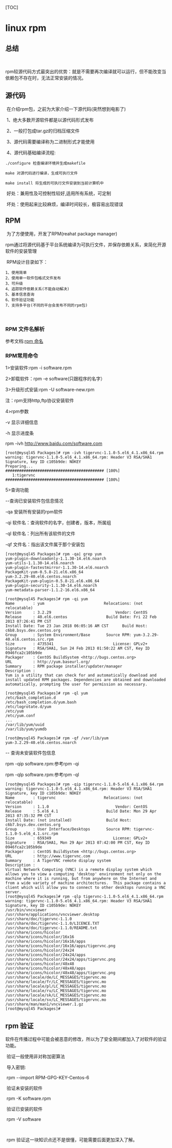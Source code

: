 [TOC]

# linux rpm



## 总结

​	

​	rpm较源代码方式最突出的优势：就是不需要再次编译就可以运行，但不能改变当依赖包不存在时，无法正常安装的情况。



## 源代码

​	在介绍rpm包，之前为大家介绍一下源代码(突然想到电影了)

​	1、绝大多数开源软件都是以源代码形式发布

​	2、一般打包成tar.gz的归档压缩文件

​	3、源代码需要编译称为二进制形式才能使用

​	4、源代码基础编译流程:

```
./configure 检查编译环境并生成makefile

make 对源代码进行编译，生成可执行文件

make install 将生成的可执行文件安装到当前计算机中

```

​	好处：兼用性及可控制性较好,适用所有系统，可定制

​	坏处：使用起来比较麻烦，编译时间较长，极容易出现错误

## RPM

​	为了方便使用，开发了RPM(reahat package manager)

​	rpm通过将源代码基于平台系统编译为可执行文件，并保存依赖关系，来简化开源软件的安装管理

​	RPM设计目录如下：

```
1、使用简单
2、使用单一软件包格式文件发布
3、可升级
4、追踪软件依赖关系(不能自动解决)
5、基本信息查询
6、软件验证功能
7、支持多平台(不同的平台会发布不同的rpm包)
```

​	

### RPM 文件名解析

参考文档:[rpm 命名](../20180729/rpm_noarch.rpm_src.rpm.md)





### RPM常用命令

1>安装软件:rpm -i software.rpm

2>卸载软件：rpm -e software(只跟程序的名字）

3>升级形式安装:rpm -U software-new.rpm

注：rpm支持http,ftp协议安装软件

4>rpm参数

-v 显示详细信息

-h 显示进度条

rpm -ivh <http://www.baidu.com/software.com>

```
[root@mysql45 Packages]# rpm -ivh tigervnc-1.1.0-5.el6_4.1.x86_64.rpm 
warning: tigervnc-1.1.0-5.el6_4.1.x86_64.rpm: Header V3 RSA/SHA1 Signature, key ID c105b9de: NOKEY
Preparing...                ########################################### [100%]
   1:tigervnc               ########################################### [100%]

```



5>查询功能

--查询已安装软件包信息情况

-qa 安装所有安装的rpm软件

-qi 软件名：查询软件的名字，创建者，版本，所属组

-ql 软件名：列出所有该软件的文件

-qf 文件名：指出该文件属于那个安装包



```
[root@mysql45 Packages]# rpm -qa| grep yum
yum-plugin-downloadonly-1.1.30-14.el6.noarch
yum-utils-1.1.30-14.el6.noarch
yum-plugin-fastestmirror-1.1.30-14.el6.noarch
PackageKit-yum-0.5.8-21.el6.x86_64
yum-3.2.29-40.el6.centos.noarch
PackageKit-yum-plugin-0.5.8-21.el6.x86_64
yum-plugin-security-1.1.30-14.el6.noarch
yum-metadata-parser-1.1.2-16.el6.x86_64

[root@mysql45 Packages]# rpm -qi yum
Name        : yum                          Relocations: (not relocatable)
Version     : 3.2.29                            Vendor: CentOS
Release     : 40.el6.centos                 Build Date: Fri 22 Feb 2013 07:26:41 PM CST
Install Date: Tue 23 Jan 2018 06:05:16 AM CST      Build Host: c6b8.bsys.dev.centos.org
Group       : System Environment/Base       Source RPM: yum-3.2.29-40.el6.centos.src.rpm
Size        : 4735341                          License: GPLv2+
Signature   : RSA/SHA1, Sun 24 Feb 2013 01:50:22 AM CST, Key ID 0946fca2c105b9de
Packager    : CentOS BuildSystem <http://bugs.centos.org>
URL         : http://yum.baseurl.org/
Summary     : RPM package installer/updater/manager
Description :
Yum is a utility that can check for and automatically download and
install updated RPM packages. Dependencies are obtained and downloaded
automatically, prompting the user for permission as necessary.

[root@mysql45 Packages]# rpm -ql yum
/etc/bash_completion.d
/etc/bash_completion.d/yum.bash
/etc/logrotate.d/yum
/etc/yum
/etc/yum.conf
...
/var/lib/yum/uuid
/var/lib/yum/yumdb

[root@mysql45 Packages]# rpm -qf /var/lib/yum
yum-3.2.29-40.el6.centos.noarch
```

-- 查询未安装软件包信息

rpm -qip software.rpm:参考rpm -qi

rpm -qlp software.rpm:参考rpm -ql



```
[root@mysql45 Packages]# rpm -qip tigervnc-1.1.0-5.el6_4.1.x86_64.rpm 
warning: tigervnc-1.1.0-5.el6_4.1.x86_64.rpm: Header V3 RSA/SHA1 Signature, key ID c105b9de: NOKEY
Name        : tigervnc                     Relocations: (not relocatable)
Version     : 1.1.0                             Vendor: CentOS
Release     : 5.el6_4.1                     Build Date: Mon 29 Apr 2013 07:35:32 PM CST
Install Date: (not installed)               Build Host: c6b7.bsys.dev.centos.org
Group       : User Interface/Desktops       Source RPM: tigervnc-1.1.0-5.el6_4.1.src.rpm
Size        : 659349                           License: GPLv2+
Signature   : RSA/SHA1, Mon 29 Apr 2013 07:42:00 PM CST, Key ID 0946fca2c105b9de
Packager    : CentOS BuildSystem <http://bugs.centos.org>
URL         : http://www.tigervnc.com
Summary     : A TigerVNC remote display system
Description :
Virtual Network Computing (VNC) is a remote display system which
allows you to view a computing 'desktop' environment not only on the
machine where it is running, but from anywhere on the Internet and
from a wide variety of machine architectures.  This package contains a
client which will allow you to connect to other desktops running a VNC
server.
[root@mysql45 Packages]# rpm -qlp tigervnc-1.1.0-5.el6_4.1.x86_64.rpm 
warning: tigervnc-1.1.0-5.el6_4.1.x86_64.rpm: Header V3 RSA/SHA1 Signature, key ID c105b9de: NOKEY
/usr/bin/vncviewer
/usr/share/applications/vncviewer.desktop
/usr/share/doc/tigervnc-1.1.0
/usr/share/doc/tigervnc-1.1.0/LICENCE.TXT
/usr/share/doc/tigervnc-1.1.0/README.txt
/usr/share/icons/hicolor
/usr/share/icons/hicolor/16x16
/usr/share/icons/hicolor/16x16/apps
/usr/share/icons/hicolor/16x16/apps/tigervnc.png
/usr/share/icons/hicolor/24x24
/usr/share/icons/hicolor/24x24/apps
/usr/share/icons/hicolor/24x24/apps/tigervnc.png
/usr/share/icons/hicolor/48x48
/usr/share/icons/hicolor/48x48/apps
/usr/share/icons/hicolor/48x48/apps/tigervnc.png
/usr/share/locale/de/LC_MESSAGES/tigervnc.mo
/usr/share/locale/fr/LC_MESSAGES/tigervnc.mo
/usr/share/locale/pl/LC_MESSAGES/tigervnc.mo
/usr/share/locale/ru/LC_MESSAGES/tigervnc.mo
/usr/share/locale/sk/LC_MESSAGES/tigervnc.mo
/usr/share/locale/sv/LC_MESSAGES/tigervnc.mo
/usr/share/man/man1/vncviewer.1.gz
[root@mysql45 Packages]# 

```



## rpm 验证

​	软件在传播过程中可能会被恶意的修改，所以为了安全期间都加入了对软件的验证功能。

​	验证一般使用非对称加密算法

​	导入密钥:

​	rpm --import RPM-GPG-KEY-Centos-6

​	验证未安装的软件

​	rpm  -K software.rpm

​	验证已安装的软件

​	rpm -V software

​	

​	rpm 验证这一块知识点还不是很懂，可能需要后面更加深入了解。





​	

